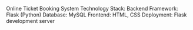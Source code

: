Online Ticket Booking System
Technology Stack:
Backend Framework: Flask (Python)
Database: MySQL
Frontend: HTML, CSS
Deployment: Flask development server 
